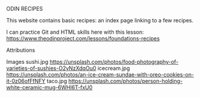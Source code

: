 ODIN RECIPES

This website contains basic recipes: an index page linking to a few recipes. 

I can practice Git and HTML skills here with this lesson:
https://www.theodinproject.com/lessons/foundations-recipes

Attributions

Images
sushi.jpg https://unsplash.com/photos/food-photography-of-varieties-of-sushies-O2yNzXdqOu0
icecream.jpg https://unsplash.com/photos/an-ice-cream-sundae-with-oreo-cookies-on-it-0z06ofFfNFY
taco.jpg https://unsplash.com/photos/person-holding-white-ceramic-mug-6WHl6T-fxU0